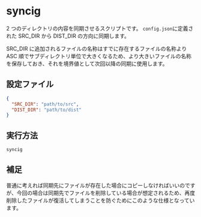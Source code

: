 # syncig

2 つのディレクトリの内容を同期させるスクリプトです。
`config.json`に定義された SRC_DIR から DIST_DIR の方向に同期します。

SRC_DIR に追加されるファイルの名称はすでに存在するファイルの名称より ASC 順でサブディレクトリ単位で大きくなるため、より大きいファイルの名称を保存しておき、それを境界値として次回以降の同期に使用します。

## 設定ファイル

```json
{
  "SRC_DIR": "path/to/src",
  "DIST_DIR": "path/to/dist"
}
```

## 実行方法

```bash
syncig
```

## 補足

普通に考えれば同期先にファイルが存在した場合にコピーしなければいいのですが、今回の場合は同期先でファイルを削除している場合が想定されるため、再度削除したファイルが復活してしまうことを防ぐためにこのような仕様となっています。
